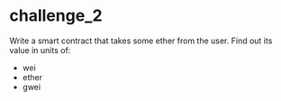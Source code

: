 # challenge_2
Write a smart contract that takes some ether from the user. Find out its value in units of:

- wei
- ether
- gwei
